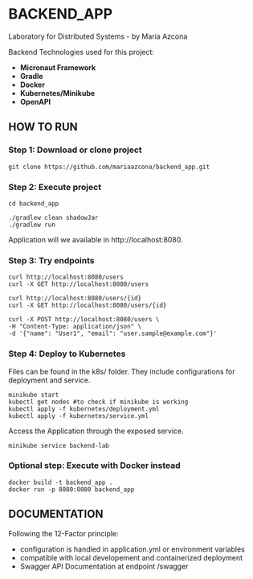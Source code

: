 # BACKEND_APP

Laboratory for Distributed Systems - by Maria Azcona

Backend Technologies used for this project:
- **Micronaut Framework**
- **Gradle**
- **Docker**
- **Kubernetes/Minikube**
- **OpenAPI**

## HOW TO RUN

### Step 1: Download or clone project

```
git clone https://github.com/mariaazcona/backend_app.git
```

### Step 2: Execute project

```
cd backend_app

./gradlew clean shadowJar
./gradlew run
```

Application will we available in http://localhost:8080.

### Step 3: Try endpoints

```
curl http://localhost:8080/users
curl -X GET http://localhost:8080/users

curl http://localhost:8080/users/{id}
curl -X GET http://localhost:8080/users/{id}

curl -X POST http://localhost:8080/users \
-H "Content-Type: application/json" \
-d '{"name": "User1", "email": "user.sample@example.com"}'
```

### Step 4: Deploy to Kubernetes

Files can be found in the k8s/ folder. They include configurations for deployment and service.
```
minikube start
kubectl get nodes #to check if minikube is working
kubectl apply -f kubernetes/deployment.yml
kubectl apply -f kubernetes/service.yml
```
Access the Application through the exposed service.
```
minikube service backend-lab
```

### Optional step: Execute with Docker instead

```
docker build -t backend_app .
docker run -p 8080:8080 backend_app
```

## DOCUMENTATION
Following the 12-Factor principle:
- configuration is handled in application.yml or environment variables
- compatible with local developement and containerized deployment
- Swagger API Documentation at endpoint /swagger
